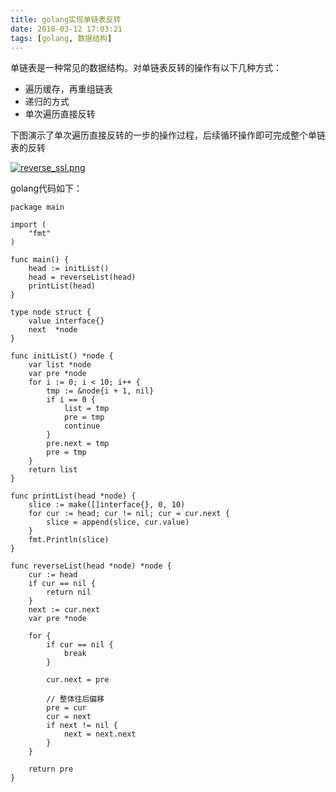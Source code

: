 ```yaml
---
title: golang实现单链表反转
date: 2018-03-12 17:03:21
tags: [golang, 数据结构]
---
```


单链表是一种常见的数据结构。对单链表反转的操作有以下几种方式：
- 遍历缓存，再重组链表
- 递归的方式
- 单次遍历直接反转

下图演示了单次遍历直接反转的一步的操作过程，后续循环操作即可完成整个单链表的反转

<!--more-->

[![reverse_ssl.png](https://i.loli.net/2018/03/12/5aa642333f9a9.png)](https://i.loli.net/2018/03/12/5aa642333f9a9.png)


golang代码如下：

```golang
package main

import (
    "fmt"
)

func main() {
    head := initList()
    head = reverseList(head)
    printList(head)
}

type node struct {
    value interface{}
    next  *node
}

func initList() *node {
    var list *node
    var pre *node
    for i := 0; i < 10; i++ {
        tmp := &node{i + 1, nil}
        if i == 0 {
            list = tmp
            pre = tmp
            continue
        }
        pre.next = tmp
        pre = tmp
    }
    return list
}

func printList(head *node) {
    slice := make([]interface{}, 0, 10)
    for cur := head; cur != nil; cur = cur.next {
        slice = append(slice, cur.value)
    }
    fmt.Println(slice)
}

func reverseList(head *node) *node {
    cur := head
    if cur == nil {
        return nil
    }
    next := cur.next
    var pre *node

    for {
        if cur == nil {
            break
        }

        cur.next = pre

        // 整体往后偏移
        pre = cur
        cur = next
        if next != nil {
            next = next.next
        }
    }

    return pre
}
```
